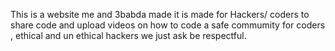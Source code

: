 This is a website me and 3babda made it is made for Hackers/ coders to share code and upload videos on how to code a safe commumity for coders , ethical and un ethical hackers we just ask be respectful.
